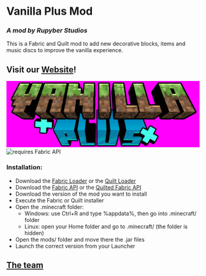 # Vanilla Plus Mod

### *A mod by Rupyber Studios*

This is a Fabric and Quilt mod to add new decorative blocks, items and music discs to improve the vanilla experience.

## Visit our [Website](https://rupyberstudios.github.io/website/)!

![Vanilla Plus Logo](https://github.com/RupyberStudios/website/blob/main/img/vanilla_plus_logo_small.png?raw=true)
![requires Fabric API](https://i.imgur.com/HabVZJR.png)

### Installation:

- Download the [Fabric Loader](https://fabricmc.net/use/installer/) or the [Quilt Loader](https://quiltmc.org/en/install/)
- Download the [Fabric API](https://modrinth.com/mod/fabric-api/) or the [Quilted Fabric API](https://modrinth.com/mod/qsl/)
- Download the version of the mod you want to install
- Execute the Fabric or Quilt installer
- Open the .minecraft folder:
  - Windows: use Ctrl+R and type %appdata%, then go into .minecraft/ folder
  - Linux: open your Home folder and go to .minecraft/ (the folder is hidden)
- Open the mods/ folder and move there the .jar files
- Launch the correct version from your Launcher

## [The team](https://rupyberstudios.github.io/website/pages/about)

